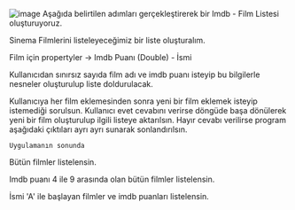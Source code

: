 ![image](https://github.com/user-attachments/assets/44146858-19b4-4937-b0ea-6fa71988c406)
Aşağıda belirtilen adımları gerçekleştirerek bir Imdb - Film Listesi oluşturuyoruz.

Sinema Filmlerini listeleyeceğimiz bir liste oluşturalım.

Film için propertyler -> Imdb Puanı (Double) - İsmi 

Kullanıcıdan sınırsız sayıda film adı ve imdb puanı isteyip bu bilgilerle nesneler oluşturulup liste doldurulacak.

 Kullanıcıya her film eklemesinden sonra yeni bir film eklemek isteyip istemediği sorulsun. Kullanıcı evet cevabını verirse döngüde başa dönülerek yeni bir film oluşturulup ilgili listeye aktarılsın. Hayır cevabı verilirse program aşağıdaki çıktıları ayrı ayrı sunarak sonlandırılsın.

    Uygulamanın sonunda

 Bütün filmler listelensin.

 Imdb puanı 4 ile 9 arasında olan bütün filmler listelensin.

 İsmi 'A' ile başlayan filmler ve imdb puanları listelensin.
